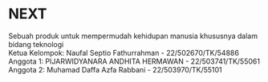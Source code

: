 # NEXT
Sebuah produk untuk mempermudah kehidupan manusia khususnya dalam bidang teknologi \
Ketua Kelompok: Naufal Septio Fathurrahman - 22/502670/TK/54886  \
Anggota 1: PIJARWIDYANARA ANDHITA HERMAWAN - 22/503741/TK/55061 \
Anggota 2: Muhamad Daffa Azfa Rabbani - 22/503970/TK/55101
